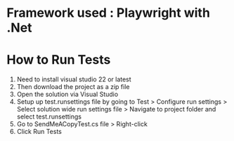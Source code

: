 # Framework used : Playwright with .Net

# How to Run Tests

1. Need to install visual studio 22 or latest
2. Then download the project as a zip file
3. Open the solution via Visual Studio
4. Setup up test.runsettings file by going to Test > Configure run settings > Select solution wide run settings file > Navigate to project folder and select test.runsettings
5. Go to SendMeACopyTest.cs file > Right-click
6. Click Run Tests
